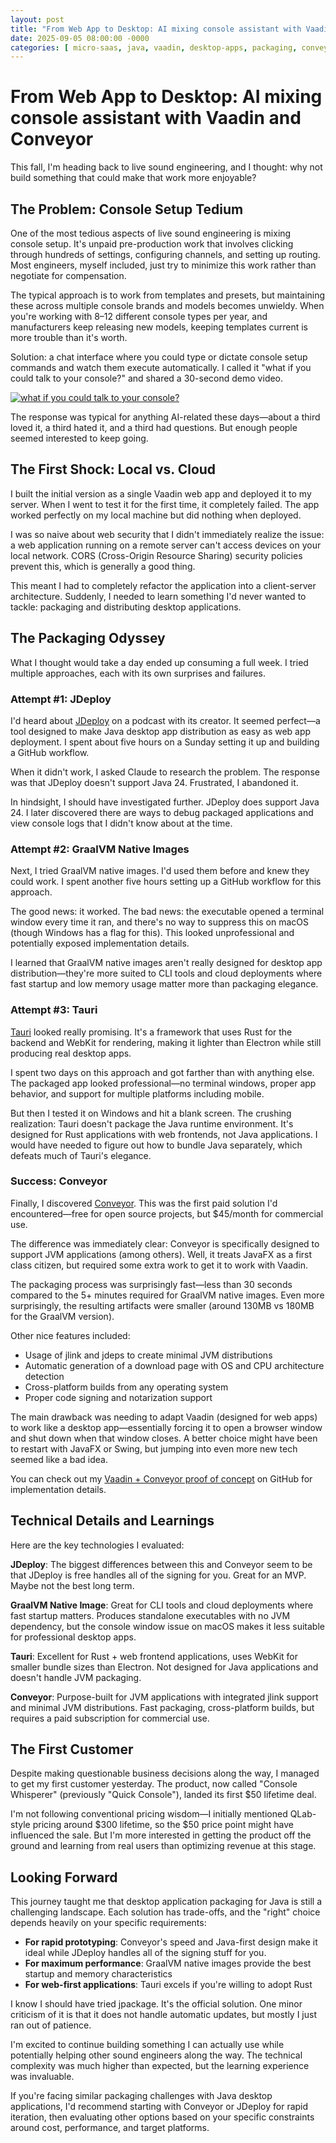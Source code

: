 ```yaml
---
layout: post
title: "From Web App to Desktop: AI mixing console assistant with Vaadin and Conveyor"
date: 2025-09-05 08:00:00 -0000
categories: [ micro-saas, java, vaadin, desktop-apps, packaging, conveyor, audio, building-in-public ]
---
```


# From Web App to Desktop: AI mixing console assistant with Vaadin and Conveyor

This fall, I'm heading back to live sound engineering, and I thought: why not build something that could make that work
more enjoyable?

## The Problem: Console Setup Tedium

One of the most tedious aspects of live sound engineering is mixing console setup. It's unpaid pre-production work that
involves clicking through hundreds of settings, configuring channels, and setting up routing. Most engineers, myself
included, just try to minimize this work rather than negotiate for compensation.

The typical approach is to work from templates and presets, but maintaining these across multiple console brands and
models becomes unwieldy. When you're working with 8–12 different console types per year, and manufacturers keep
releasing new models, keeping templates current is more trouble than it's worth.

Solution: a chat interface where you could type or dictate console setup commands and watch them execute automatically.
I called it "what if you could talk to your console?" and shared a 30-second demo video.

[![what if you could talk to your console?](https://img.youtube.com/vi/yTGguku-q1g/0.jpg)](https://www.youtube.com/watch?v=yTGguku-q1g)

The response was typical for anything AI-related these days—about a third loved it, a third hated it, and a third had
questions. But enough people seemed interested to keep going.

## The First Shock: Local vs. Cloud

I built the initial version as a single Vaadin web app and deployed it to my server. When I went to test it for the
first time, it completely failed. The app worked perfectly on my local machine but did nothing when deployed.

I was so naive about web security that I didn't immediately realize the issue: a web application running on a remote
server can't access devices on your local network. CORS (Cross-Origin Resource Sharing) security policies prevent this,
which is generally a good thing.

This meant I had to completely refactor the application into a client-server architecture. Suddenly, I needed to learn
something I'd never wanted to tackle: packaging and distributing desktop applications.

## The Packaging Odyssey

What I thought would take a day ended up consuming a full week. I tried multiple approaches, each with its own surprises
and failures.

### Attempt #1: JDeploy

I'd heard about [JDeploy](https://www.jdeploy.com/) on a podcast with its creator. It seemed perfect—a tool designed to
make Java desktop app distribution as easy as web app deployment. I spent about five hours on a Sunday setting it up and
building a GitHub workflow.

When it didn't work, I asked Claude to research the problem. The response was that JDeploy doesn't support Java 24.
Frustrated, I abandoned it.

In hindsight, I should have investigated further. JDeploy does support Java 24. I later discovered there are ways to
debug packaged applications and view console logs that I didn't know about at the time.

### Attempt #2: GraalVM Native Images

Next, I tried GraalVM native images. I'd used them before and knew they could work. I spent another five hours setting
up a GitHub workflow for this approach.

The good news: it worked. The bad news: the executable opened a terminal window every time it ran, and there's no way to
suppress this on macOS (though Windows has a flag for this). This looked unprofessional and potentially exposed
implementation details.

I learned that GraalVM native images aren't really designed for desktop app distribution—they're more suited to CLI
tools and cloud deployments where fast startup and low memory usage matter more than packaging elegance.

### Attempt #3: Tauri

[Tauri](https://tauri.app/) looked really promising. It's a framework that uses Rust for the backend and WebKit for
rendering, making it lighter than Electron while still producing real desktop apps.

I spent two days on this approach and got farther than with anything else. The packaged app looked professional—no
terminal windows, proper app behavior, and support for multiple platforms including mobile.

But then I tested it on Windows and hit a blank screen. The crushing realization: Tauri doesn't package the Java runtime
environment. It's designed for Rust applications with web frontends, not Java applications. I would have needed to
figure out how to bundle Java separately, which defeats much of Tauri's elegance.

### Success: Conveyor

Finally, I discovered [Conveyor](https://hydraulic.dev/). This was the first paid solution I'd encountered—free for open
source projects, but $45/month for commercial use.

The difference was immediately clear: Conveyor is specifically designed to support JVM applications (among others).
Well, it treats JavaFX as a first class citizen, but required some extra work to get it to work with Vaadin.

The packaging process was surprisingly fast—less than 30 seconds compared to the 5+ minutes required for GraalVM native
images. Even more surprisingly, the resulting artifacts were smaller (around 130MB vs 180MB for the GraalVM version).

Other nice features included:

- Usage of jlink and jdeps to create minimal JVM distributions
- Automatic generation of a download page with OS and CPU architecture detection
- Cross-platform builds from any operating system
- Proper code signing and notarization support

The main drawback was needing to adapt Vaadin (designed for web apps) to work like a desktop app—essentially forcing it
to open a browser window and shut down when that window closes. A better choice might have been to restart with JavaFX
or Swing, but jumping into even more new tech seemed like a bad idea.

You can check out my [Vaadin + Conveyor proof of concept](https://github.com/LiveNathan/vaadin-conveyor) on GitHub for
implementation details.

## Technical Details and Learnings

Here are the key technologies I evaluated:

**JDeploy**: The biggest differences between this and Conveyor seem to be that JDeploy is free handles all of the
signing for you. Great for an MVP. Maybe not the best long term.

**GraalVM Native Image**: Great for CLI tools and cloud deployments where fast startup matters. Produces standalone
executables with no JVM dependency, but the console window issue on macOS makes it less suitable for professional
desktop apps.

**Tauri**: Excellent for Rust + web frontend applications, uses WebKit for smaller bundle sizes than Electron. Not
designed for Java applications and doesn't handle JVM packaging.

**Conveyor**: Purpose-built for JVM applications with integrated jlink support and minimal JVM distributions. Fast
packaging, cross-platform builds, but requires a paid subscription for commercial use.

## The First Customer

Despite making questionable business decisions along the way, I managed to get my first customer yesterday. The product,
now called "Console Whisperer" (previously "Quick Console"), landed its first $50 lifetime deal.

I'm not following conventional pricing wisdom—I initially mentioned QLab-style pricing around $300 lifetime, so the $50
price point might have influenced the sale. But I'm more interested in getting the product off the ground and learning
from real users than optimizing revenue at this stage.

## Looking Forward

This journey taught me that desktop application packaging for Java is still a challenging landscape. Each solution has
trade-offs, and the "right" choice depends heavily on your specific requirements:

- **For rapid prototyping**: Conveyor's speed and Java-first design make it ideal while JDeploy handles all of the
  signing stuff for you.
- **For maximum performance**: GraalVM native images provide the best startup and memory characteristics
- **For web-first applications**: Tauri excels if you're willing to adopt Rust

I know I should have tried jpackage. It's the official solution. One minor criticism of it is that it does not handle
automatic updates, but mostly I just ran out of patience.

I'm excited to continue building something I can actually use while potentially helping other sound engineers along the
way. The technical complexity was much higher than expected, but the learning experience was invaluable.

If you're facing similar packaging challenges with Java desktop applications, I'd recommend starting with Conveyor or
JDeploy for rapid iteration, then evaluating other options based on your specific constraints around cost, performance,
and target platforms.